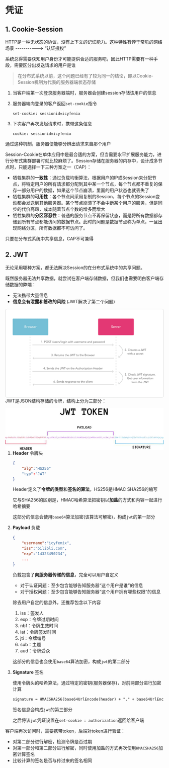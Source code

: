 # 凭证

## 1. Cookie-Session

HTTP是一种无状态的协议，没有上下文的记忆能力。这种特性有悖于常见的网络场景 -----------> “认证授权”

系统总得需要获知用户身份才可能提供合适的服务吧，因此HTTP需要有一种手段，需要区分出发送请求的用户是谁

> 在分布式系统以前，这个问题已经有了较为同一的结论，即以Cookie-Session机制为代表的服务器端状态存储

1. 当客户端第一次登录服务器端时，服务器会创建session存储该用户的信息

2. 服务器端向登录的客户返回`set-cookie`指令

   ~~~http
   set-cookie: sessionid=icyfenix
   ~~~

3. 下次客户再次发起请求时，携带这条信息

   ~~~http
   cookie: sessionid=icyfenix
   ~~~

通过这种机制，服务器便能够分辨出请求来自那个用户

Session-Cookie在单体应用中是最合适的方案，但当需要水平扩展服务能力，进行分布式集群部署时就比较麻烦了。Session存储在服务器的内存中，设计成多节点时，只能选择一下三种方案之一（CAP）：

- 牺牲集群的**一致性**：通过负载均衡算法，根据用户的IP或Session来分配节点，将特定用户的所有请求都分配到其中某一个节点，每个节点都不重复的保存一部分用户的数据，如果这个节点崩溃，里面的用户状态也就丢失了
- 牺牲集群的**可用性**：各个节点间采用复制的Session，每个节点的Session变动都会发送到其他服务器。某个节点崩溃了不会中断某个用户的服务，但是同步的代价高昂，成本随着节点个数的增多而增大
- 牺牲集群的**分区容忍性**：普通的服务节点不再保留状态，而是将所有数据都存储到所有节点都能访问的数据节点。此时的问题是数据节点称为单点，一旦出现网络分区，所有数据都不可访问了。

只要在分布式系统中共享信息，CAP不可兼得

## 2. JWT

无论采用哪种方案，都无法解决Session的在分布式系统中的共享问题。

既然服务器无法共享数据，就尝试在客户端存储数据，但我们也需要明白客户端存储数据的弊端：

- 无法携带大量信息
- **信息会有泄露和篡改的风险** (JWT解决了第二个问题)

<img src="凭证.assets/1821058-2e28fe6c997a60c9.png" alt="img" style="zoom: 55%; float: left;" />

JWT是JSON结构存储的令牌，结构上分为三部分：

<img src="凭证.assets/xrvp4pjty8.png" alt="preload" style="zoom:87%;float:left" />

1. **Header** 令牌头

   ~~~json
   {
       "alg":"HS256"
       "typ":"JWT"
   }
   ~~~

   Header定义了**令牌的类型**和**签名的算法**，HS256是HMAC SHA256的缩写

   它与SHA256的区别是，HMAC哈希算法把密钥以**加盐**的方式和内容一起进行哈希摘要

   这部分的信息会使用`base64`算法加密(该算法可解密)，构成`jwt`的第一部分

2. **Payload** 负载

   ~~~json
   {
       "username":"icyfenix",
       "iss":"bilibli.com",
       "exp":"14323490234",
       ...
   }
   ~~~

   负载包含了**向服务器传递的信息**，完全可以用户自定义

   - 对于认证问题：至少包含能够告知服务器“这个用户是谁”的信息
   - 对于授权问题：至少包含能够告知服务器“这个用户拥有哪些权限”的信息

   除去用户自定的信息外，还推荐包含以下内容

   1. iss：签发人
   2. exp：令牌过期时间
   3. nbf：令牌生效时间
   4. iat：令牌签发时间
   5. jti：令牌编号
   6. sub：主题
   7. aud：令牌受众

   这部分的信息也会使用`base64`算法加密，构成`jwt`的第二部分

3. **Signature** 签名

   使用令牌头的哈希算法，通过特定的密钥(服务器保存)，对前两部分进行加密计算

   ~~~markdown
   signature = HMACSHA256(base64UrlEncode(header) + "." + base64UrlEncode(payload), secret)
   ~~~

   签名信息会构成`jwt`的第三部分
   
   之后将该`jwt`凭证设置在`set-cookie : authorization`返回给客户端

客户端再次访问时，需要携带token，后端对token进行验证：

- 对第二部分进行解密，检测令牌是否过期
- 对第一部分和第二部分进行解密，同时使用加盐的方式再次使用`HMACSHA256`加密计算签名
- 比较计算的签名是否与传过来的签名相同